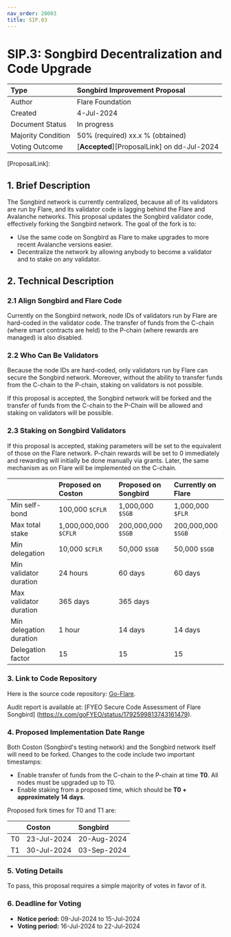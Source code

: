 ```yaml
---
nav_order: 20003
title: SIP.03
---
```


# SIP.3: Songbird Decentralization and Code Upgrade

| Type               | Songbird Improvement Proposal               |
| :----------------- | :------------------------------------------ |
| Author             | Flare Foundation                            |
| Created            | 4-Jul-2024                                  |
| Document Status    | In progress                                 |
| Majority Condition | 50% (required) xx.x % (obtained)            |
| Voting Outcome     | [**Accepted**][ProposalLink] on dd-Jul-2024 |

<!--Question 1: How do we handle tracking info that we can't know until we all agree to publish it?
Created? This file or publication of the proposal (maybe 09 Jul, see below)?
Status: In progress? Change to Final when done.
Majority Condition: Need %age after the vote.
Voting Outcome: Need outcome, link, and date.-->

[ProposalLink]:
<!--Add link-->

## 1. Brief Description

The Songbird network is currently centralized, because all of its validators are run by Flare, and its validator code is lagging behind the Flare and Avalanche networks.
This proposal updates the Songbird validator code, effectively forking the Songbird network.
The goal of the fork is to:

* Use the same code on Songbird as Flare to make upgrades to more recent Avalanche versions easier.
* Decentralize the network by allowing anybody to become a validator and to stake on any validator.

<!--Question 2: What can I safely say to explain why we would want to remain current with Avalanche versions. Some possibilities from our doc include:
- "All Flare networks are a fork of the Avalanche project, which runs the Ethereum Virtual Machine."
- "Validators agree on the state of the ledger using a consensus algorithm that varies for each blockchain [Does "each blockchain" refer to Coston, Songbird, and Flare?]. For example, Flare uses the Snowman++ consensus protocol from Avalanche." [Does this update put them in sync?]-->

## 2. Technical Description

### 2.1 Align Songbird and Flare Code

Currently on the Songbird network, node IDs of validators run by Flare are hard-coded in the validator code.
The transfer of funds from the C-chain (where smart contracts are held) to the P-chain (where rewards are managed) is also disabled.

### 2.2 Who Can Be Validators

Because the node IDs are hard-coded, only validators run by Flare can secure the Songbird network.
Moreover, without the ability to transfer funds from the C-chain to the P-chain, staking on validators is not possible.

If this proposal is accepted, the Songbird network will be forked and the transfer of funds from the C-chain to the P-Chain will be allowed and staking on validators will be possible.

<!--Question 3: How will the hard-coded node IDs be changed? A new variable?-->

### 2.3 Staking on Songbird Validators

If this proposal is accepted, staking parameters will be set to the equivalent of those on the Flare network.
P-chain rewards will be set to 0 immediately and rewarding will initially be done manually via grants.
Later, the same mechanism as on Flare will be implemented on the C-chain.

|                         | Proposed on Coston    | Proposed on Songbird | Currently on Flare    |
| :---------------------- | :-------------------- | :------------------- | :-------------------- |
| Min self-bond           | 100,000 `$CFLR`       | 1,000,000 `$SGB`     | 1,000,000 `$FLR`      |
| Max total stake         | 1,000,000,000 `$CFLR` | 200,000,000 `$SGB`   | 200,000,000 `$SGB`    |
| Min delegation          | 10,000 `$CFLR`        | 50,000 `$SGB`        | 50,000 `$SGB`         |
| Min validator duration  | 24 hours              | 60 days              | 60 days               |
| Max validator duration  | 365 days              | 365 days             |                       |
| Min delegation duration | 1 hour                | 14 days              | 14 days               |
| Delegation factor       | 15                    | 15                   | 15                    |

<!--Question 5: [FIP.05](https://proposals.flare.network/FIP/FIP_5.html) does not give a maximum validator duration. Do we have one for Flare? What is it?-->

### 3. Link to Code Repository

Here is the source code repository: [Go-Flare](https://github.com/flare-foundation/go-flare/tree/songbird-support).

Audit report is available at: [FYEO Secure Code Assessment of Flare Songbird] (https://x.com/goFYEO/status/1792599813743161479).

<!--Question 6: Should I add this to our Security Audit page?-->

### 4. Proposed Implementation Date Range

Both Coston (Songbird's testing network) and the Songbird network itself will need to be forked.
Changes to the code include two important timestamps:

* Enable transfer of funds from the C-chain to the P-chain at time **T0**. All nodes must be upgraded up to T0.
* Enable staking from a proposed time, which should be **T0 + approximately 14 days**.

Proposed fork times for T0 and T1 are:

|        | Coston      | Songbird    |
| :----- | :---------- | :---------- |
| T0     | 23-Jul-2024 | 20-Aug-2024 |
| T1     | 30-Jul-2024 | 03-Sep-2024 |

<!--Question 7: This is another part of question 1. I surmised the dates below from the proposed T0 and T1, giving 7 days to each period, which means we'd have to be ready by Monday EOD to publish.-->

### 5. Voting Details

To pass, this proposal requires a simple majority of votes in favor of it.

### 6. Deadline for Voting

* **Notice period:** 09-Jul-2024 to 15-Jul-2024
* **Voting period:** 16-Jul-2024 to 22-Jul-2024

<!--Question 8: Looks like I have to update the repo index page as well, yes? When do I do that? Right after we publish?-->
